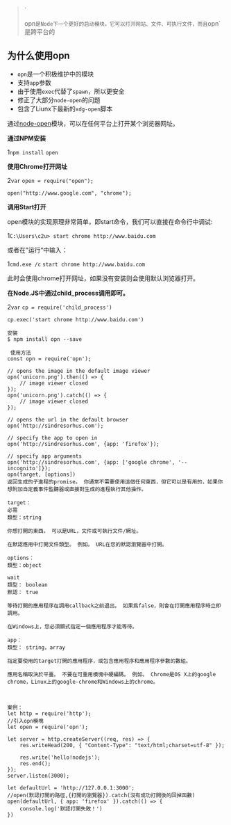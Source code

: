> `
>
> opn`是Node下一个更好的启动模块。它可以打开网站、文件、可执行文件，而且`opn`是跨平台的

## 为什么使用opn

- `opn`是一个积极维护中的模块
- 支持`app`参数
- 由于使用`exec`代替了`spawn`，所以更安全
- 修正了大部分`node-open`的问题
- 包含了Liunx下最新的`xdg-open`脚本





通过[node-open](https://link.zhihu.com/?target=https%3A//github.com/pwnall/node-open)模块，可以在任何平台上打开某个浏览器网址。

**通过NPM安装**

1`npm install` `open`

**使用Chrome打开网址**

2`var` `open = require("open");`

```
open("http://www.google.com", "chrome");
```

**调用Start打开**

open模块的实现原理非常简单，即start命令，我们可以直接在命令行中调试:

1`C:\Users\c2u> start chrome http://www.baidu.com`

或者在"运行“中输入：

1`cmd.exe /c` `start chrome http://www.baidu.com`

此时会使用chrome打开网址，如果没有安装则会使用默认浏览器打开。

**在Node.JS中通过child_process调用即可。**

2`var` `cp = require('child_process')`

```
cp.exec('start chrome http://www.baidu.com')
```

```
安裝
$ npm install opn --save

 使用方法
const opn = require('opn');

// opens the image in the default image viewer 
opn('unicorn.png').then(() => {
    // image viewer closed 
});
opn('unicorn.png').catch(() => {
    // image viewer closed 
});

// opens the url in the default browser 
opn('http://sindresorhus.com');

// specify the app to open in 
opn('http://sindresorhus.com', {app: 'firefox'});

// specify app arguments 
opn('http://sindresorhus.com', {app: ['google chrome', '--incognito']});
opn(target, [options])
返回生成的子進程的promise。 你通常不需要使用這個任何東西，但它可以是有用的，如果你想附加自定義事件監聽器或直接對生成的進程執行其他操作。

target：
必需
類型：string

你想打開的東西。 可以是URL，文件或可執行文件/網址。

在默認應用中打開文件類型。 例如。 URL在您的默認瀏覽器中打開。

options：
類型：object

wait
類型： boolean
默認： true

等待打開的應用程序在調用callback之前退出。 如果爲false，則會在打開應用程序時立即調用。

在Windows上，您必須顯式指定一個應用程序才能等待。

app：
類型： string，array

指定要使用的target打開的應用程序，或包含應用程序和應用程序參數的數組。

應用名稱取決於平臺。 不要在可重用模塊中硬編碼。 例如。 Chrome是OS X上的google chrome，Linux上的google-chrome和Windows上的chrome。

 

案例：
let http = require('http');
//引入opn模塊
let open = require('opn');

let server = http.createServer((req, res) => {
    res.writeHead(200, { "Content-Type": "text/html;charset=utf-8" });
    
    res.write('hello!nodejs');
    res.end();
});
server.listen(3000);

let defaultUrl = 'http://127.0.0.1:3000';
//open(默認打開的路徑,{打開的瀏覽器}).catch(沒有成功打開後的回掉函數)
open(defaultUrl, { app: 'firefox' }).catch(() => {
    console.log('默認打開失敗！')
})
```

